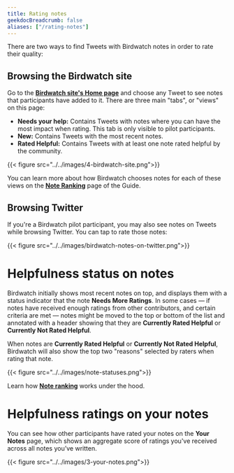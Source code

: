 ```yaml
---
title: Rating notes
geekdocBreadcrumb: false
aliases: ["/rating-notes"]
---
```


There are two ways to find Tweets with Birdwatch notes in order to rate their quality:

## Browsing the Birdwatch site

Go to the [**Birdwatch site's Home page**](https://birdwatch.twitter.com) and choose any Tweet to see notes that participants have added to it. There are three main "tabs", or "views" on this page:

- **Needs your help:** Contains Tweets with notes where you can have the most impact when rating. This tab is only visible to pilot participants.
- **New:** Contains Tweets with the most recent notes.
- **Rated Helpful:** Contains Tweets with at least one note rated helpful by the community.

{{< figure src="../../images/4-birdwatch-site.png">}}

You can learn more about how Birdwatch chooses notes for each of these views on the [**Note Ranking**](../../note-ranking) page of the Guide.

## Browsing Twitter

If you're a Birdwatch pilot participant, you may also see notes on Tweets while browsing Twitter. You can tap to rate those notes:

{{< figure src="../../images/birdwatch-notes-on-twitter.png">}}

# Helpfulness status on notes

Birdwatch initially shows most recent notes on top, and displays them with a status indicator that the note **Needs More Ratings**. In some cases — if notes have received enough ratings from other contributors, and certain criteria are met — notes might be moved to the top or bottom of the list and annotated with a header showing that they are **Currently Rated Helpful** or **Currently Not Rated Helpful**.

When notes are **Currently Rated Helpful** or **Currently Not Rated Helpful**, Birdwatch will also show the top two "reasons" selected by raters when rating that note.

{{< figure src="../../images/note-statuses.png">}}

Learn how [**Note ranking**](../../note-ranking) works under the hood.

# Helpfulness ratings on your notes

You can see how other participants have rated your notes on the **Your Notes** page, which shows an aggregate score of ratings you've received across all notes you’ve written.

{{< figure src="../../images/3-your-notes.png">}}
